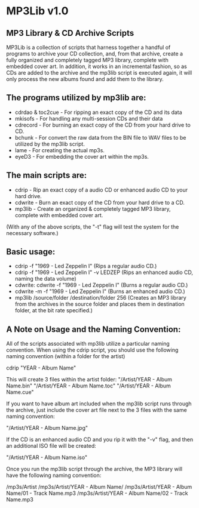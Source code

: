 MP3Lib v1.0
===========

MP3 Library & CD Archive Scripts
--------------------------------
MP3Lib is a collection of scripts that harness together a handful of programs to archive your CD collection, and, from that archive, create a fully organized and completely tagged MP3 library, complete with embedded cover art. In addition, it works in an incremental fashion, so as CDs are added to the archive and the mp3lib script is executed again, it will only process the new albums found and add them to the library.

The programs utilized by mp3lib are:
------------------------------------
* cdrdao & toc2cue - For ripping an exact copy of the CD and its data
* mkisofs - For handling any multi-session CDs and their data
* cdrecord - For burning an exact copy of the CD from your hard drive to CD.
* bchunk - For convert the raw data from the BIN file to WAV files to be utilized by the mp3lib script.
* lame - For creating the actual mp3s.
* eyeD3 - For embedding the cover art within the mp3s.

The main scripts are:
---------------------
* cdrip - Rip an exact copy of a audio CD or enhanced audio CD to your hard drive.
* cdwrite - Burn an exact copy of the CD from your hard drive to a CD.
* mp3lib - Create an organized & completely tagged MP3 library, complete with embedded cover art.

(With any of the above scripts, the "-t" flag will test the system for the necessary software.)

Basic usage:
------------
* cdrip -f "1969 - Led Zeppelin I" (Rips a regular audio CD.)
* cdrip -f "1969 - Led Zeppelin I" -v LEDZEP (Rips an enhanced audio CD, naming the data volume)
* cdwrite:  cdwrite -f "1969 - Led Zeppelin I" (Burns a regular audio CD.)
* cdwrite -m -f "1969 - Led Zeppelin I" (Burns an enhanced audio CD.)
* mp3lib /source/folder /destination/folder 256 (Creates an MP3 library from the archives in the source folder and places them in destination folder, at the bit rate specified.)

A Note on Usage and the Naming Convention:
------------------------------------------
All of the scripts associated with mp3lib utilize a particular naming convention. When using the cdrip script, you should use the following naming convention (within a folder for the artist)

cdrip "YEAR - Album Name"

This will create 3 files within the artist folder:
"/Artist/YEAR - Album Name.bin"
"/Artist/YEAR - Album Name.toc"
"/Artist/YEAR - Album Name.cue"

If you want to have album art included when the mp3lib script runs through the archive, just include the cover art file next to the 3 files with the same naming convention:

"/Artist/YEAR - Album Name.jpg"

If the CD is an enhanced audio CD and you rip it with the "-v" flag, and then an additional ISO file will be created:

"/Artist/YEAR - Album Name.iso"

Once you run the mp3lib script through the archive, the MP3 library will have the following naming convention:

/mp3s/Artist
/mp3s/Artist/YEAR - Album Name/
/mp3s/Artist/YEAR - Album Name/01 - Track Name.mp3
/mp3s/Artist/YEAR - Album Name/02 - Track Name.mp3
